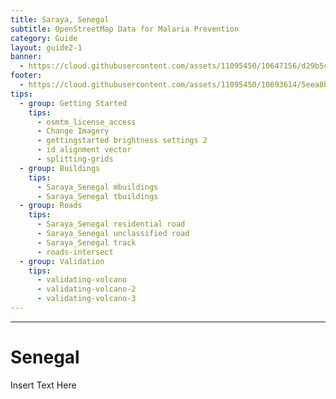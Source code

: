 ```yaml
---
title: Saraya, Senegal 
subtitle: OpenStreetMap Data for Malaria Prevention
category: Guide
layout: guide2-1
banner: 
  - https://cloud.githubusercontent.com/assets/11095450/10647156/d29b5470-7804-11e5-8f79-5ca8d926ba93.png
footer:
  - https://cloud.githubusercontent.com/assets/11095450/10693614/5eea8b54-7967-11e5-9097-5a829e8c5478.png
tips:
  - group: Getting Started
    tips:
      - osmtm_license_access
      - Change Imagery
      - gettingstarted brightness settings 2
      - id alignment vector
      - splitting-grids
  - group: Buildings
    tips:
      - Saraya_Senegal mbuildings
      - Saraya_Senegal tbuildings
  - group: Roads
    tips:
      - Saraya_Senegal residential road
      - Saraya_Senegal unclassified road
      - Saraya_Senegal track
      - roads-intersect	
  - group: Validation
    tips:
      - validating-volcano
      - validating-volcano-2
      - validating-volcano-3
---
```


<div id="test" class="col-lg-5 col-sm-6">
<hr class="section-heading-spacer">
<div class="clearfix"></div>

<h1 class="section-heading">Senegal</h1>

Insert Text Here

</div>
